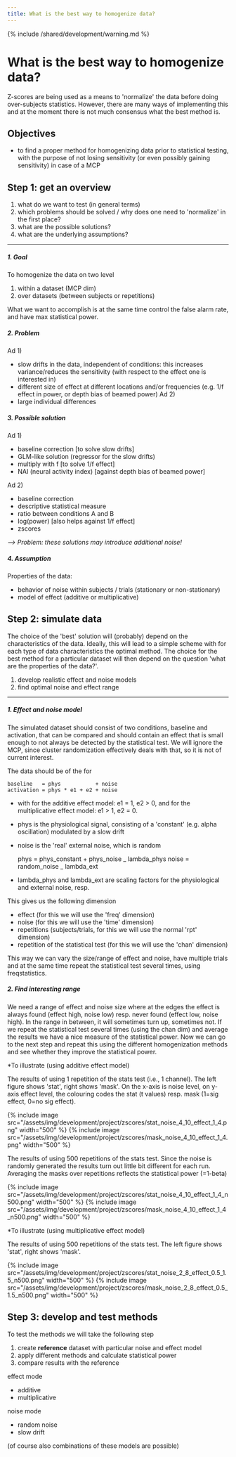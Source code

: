 ```yaml
---
title: What is the best way to homogenize data?
---
```


{% include /shared/development/warning.md %}

# What is the best way to homogenize data?

Z-scores are being used as a means to 'normalize' the data before doing over-subjects statistics. However, there are many ways of implementing this and at the moment there is not much consensus what the best method is.

## Objectives

- to find a proper method for homogenizing data prior to statistical testing, with the purpose of not losing sensitivity (or even possibly gaining sensitivity) in case of a MCP

## Step 1: get an overview

1.  what do we want to test (in general terms)
2.  which problems should be solved / why does one need to 'normalize' in the first place?
3.  what are the possible solutions?
4.  what are the underlying assumptions?

---

##### 1. Goal

To homogenize the data on two level

1.  within a dataset (MCP dim)
2.  over datasets (between subjects or repetitions)

What we want to accomplish is at the same time control the false alarm rate, and have max statistical power.

##### 2. Problem

Ad 1)

- slow drifts in the data, independent of conditions: this increases variance/reduces the sensitivity (with respect to the effect one is interested in)
- different size of effect at different locations and/or frequencies (e.g. 1/f effect in power, or depth bias of beamed power)
  Ad 2)
- large individual differences

##### 3. Possible solution

Ad 1)

- baseline correction [to solve slow drifts]
- GLM-like solution (regressor for the slow drifts)
- multiply with f [to solve 1/f effect]
- NAI (neural activity index) [against depth bias of beamed power]

Ad 2)

- baseline correction
- descriptive statistical measure
- ratio between conditions A and B
- log(power) [also helps against 1/f effect]
- zscores

_--> Problem: these solutions may introduce additional noise!_

##### 4. Assumption

Properties of the data:

- behavior of noise within subjects / trials (stationary or non-stationary)
- model of effect (additive or multiplicative)

## Step 2: simulate data

The choice of the 'best' solution will (probably) depend on the characteristics of the data. Ideally, this will lead to a simple scheme with for each type of data characteristics the optimal method. The choice for the best method for a particular dataset will then depend on the question 'what are the properties of the data?'.

1.  develop realistic effect and noise models
2.  find optimal noise and effect range

---

##### 1. Effect and noise model

The simulated dataset should consist of two conditions, baseline and activation, that can be compared and should contain an effect that is small enough to not always be detected by the statistical test. We will ignore the MCP, since cluster randomization effectively deals with that, so it is not of current interest.

The data should be of the for

    baseline   = phys           + noise
    activation = phys * e1 + e2 + noise

- with for the additive effect model: e1 = 1, e2 > 0, and for the multiplicative effect model: e1 > 1, e2 = 0.
- phys is the physiological signal, consisting of a 'constant' (e.g. alpha oscillation) modulated by a slow drift
- noise is the 'real' external noise, which is random

  phys = phys_constant + phys_noise _ lambda_phys
  noise = random_noise _ lambda_ext

- lambda_phys and lambda_ext are scaling factors for the physiological and external noise, resp.

This gives us the following dimension

- effect (for this we will use the 'freq' dimension)
- noise (for this we will use the 'time' dimension)
- repetitions (subjects/trials, for this we will use the normal 'rpt' dimension)
- repetition of the statistical test (for this we will use the 'chan' dimension)

This way we can vary the size/range of effect and noise, have multiple trials and at the same time repeat the statistical test several times, using freqstatistics.

##### 2. Find interesting range

We need a range of effect and noise size where at the edges the effect is always found (effect high, noise low) resp. never found (effect low, noise high). In the range in between, it will sometimes turn up, sometimes not. If we repeat the statistical test several times (using the chan dim) and average the results we have a nice measure of the statistical power. Now we can go to the next step and repeat this using the different homogenization methods and see whether they improve the statistical power.

\*To illustrate (using additive effect model)

The results of using 1 repetition of the stats test (i.e., 1 channel). The left figure shows 'stat', right shows 'mask'. On the x-axis is noise level, on y-axis effect level, the colouring codes the stat (t values) resp. mask (1=sig effect, 0=no sig effect).

{% include image src="/assets/img/development/project/zscores/stat_noise_4_10_effect_1_4.png" width="500" %}
{% include image src="/assets/img/development/project/zscores/mask_noise_4_10_effect_1_4.png" width="500" %}

The results of using 500 repetitions of the stats test. Since the noise is randomly generated the results turn out little bit different for each run. Averaging the masks over repetitions reflects the statistical power (=1-beta)

{% include image src="/assets/img/development/project/zscores/stat_noise_4_10_effect_1_4_n500.png" width="500" %}
{% include image src="/assets/img/development/project/zscores/mask_noise_4_10_effect_1_4_n500.png" width="500" %}

\*To illustrate (using multiplicative effect model)

The results of using 500 repetitions of the stats test. The left figure shows 'stat', right shows 'mask'.

{% include image src="/assets/img/development/project/zscores/stat_noise_2_8_effect_0.5_1.5_n500.png" width="500" %}
{% include image src="/assets/img/development/project/zscores/mask_noise_2_8_effect_0.5_1.5_n500.png" width="500" %}

## Step 3: develop and test methods

To test the methods we will take the following step

1.  create **reference** dataset with particular noise and effect model
2.  apply different methods and calculate statistical power
3.  compare results with the reference

effect mode

- additive
- multiplicative

noise mode

- random noise
- slow drift

(of course also combinations of these models are possible)
